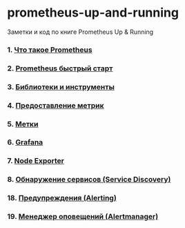 # prometheus-up-and-running
Заметки и код  по книге Prometheus Up &amp; Running

### 1. [Что такое Prometheus](01-Introduction/notes.md)
### 2. [Prometheus быстрый старт](02-Getting-started/notes.md)
### 3. [Библиотеки и инструменты](03-Instrumentation/notes.md)
### 4. [Предоставление метрик](04-Exposition/notes.md)
### 5. [Метки](05-Labels/notes.md)
### 6. [Grafana](06-Grafana/README.md)
### 7. [Node Exporter](07-NodeExporter/README.md)
### 8. [Обнаружение сервисов (Service Discovery)](08-Service-Discovery/README.md)

### 18. [Предупреждения (Alerting)](18-Alerting/README.md)
### 19. [Менеджер оповещений (Alertmanager)](19-Alertmanager/README.md)

